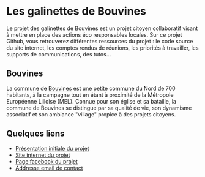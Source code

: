 # Les galinettes de Bouvines

Le projet des galinettes de Bouvines est un projet citoyen collaboratif visant à mettre en place des actions éco responsables locales. Sur ce projet Github, vous retrouverez différentes ressources du projet : le code source du site internet, les comptes rendus de réunions, les priorités à travailler, les supports de communications, des tutos...

## Bouvines

La commune de [Bouvines](https://www.bouvines.fr) est une petite commune du Nord de 700 habitants, à la campagne tout en étant à proximité de la Métropole Européenne Lilloise (MEL). Connue pour son église et sa bataille, la commune de Bouvines se distingue par sa qualité de vie, son dynamisme associatif et son ambiance "village" propice à des projets citoyens.

## Quelques liens

- [Présentation initiale du projet](https://frama.link/galinettes-bouvines)
- [Site internet du projet](https://www.galinettes-bouvines.fr)
- [Page facebook du projet](https://www.facebook.com/Les-Galinettes-de-Bouvines-100243394702698/)
- [Addresse email de contact](mailto:contact@galinettes-bouvines.fr)
